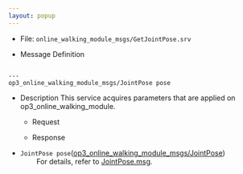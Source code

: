 ```yaml
---
layout: popup
---
```


- File: `online_walking_module_msgs/GetJointPose.srv`

- Message Definition
 ```

 ---
 op3_online_walking_module_msgs/JointPose pose
 ```

- Description
This service acquires parameters that are applied on op3_online_walking_module.  

  - Request  

  - Response
* `JointPose pose`([op3_online_walking_module_msgs/JointPose])    
&emsp;&emsp; For details, refer to [JointPose.msg].  


[op3_online_walking_module_msgs/JointPose]: /docs/en/popup/op3_JointPose.msg/
[JointPose.msg]: /docs/en/popup/op3_JointPose.msg/
